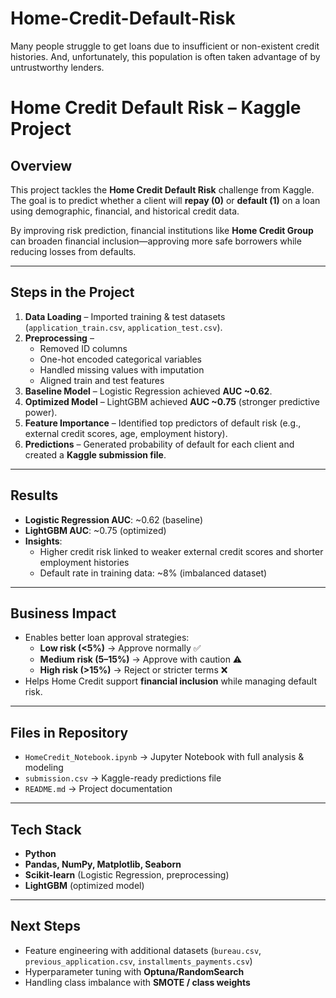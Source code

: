 # Home-Credit-Default-Risk
Many people struggle to get loans due to insufficient or non-existent credit histories. And, unfortunately, this population is often taken advantage of by untrustworthy lenders.

#  Home Credit Default Risk – Kaggle Project  

##  Overview  
This project tackles the **Home Credit Default Risk** challenge from Kaggle.  
The goal is to predict whether a client will **repay (0)** or **default (1)** on a loan using demographic, financial, and historical credit data.  

By improving risk prediction, financial institutions like **Home Credit Group** can broaden financial inclusion—approving more safe borrowers while reducing losses from defaults.  

---

##  Steps in the Project  
1. **Data Loading** – Imported training & test datasets (`application_train.csv`, `application_test.csv`).  
2. **Preprocessing** –  
   - Removed ID columns  
   - One-hot encoded categorical variables  
   - Handled missing values with imputation  
   - Aligned train and test features  
3. **Baseline Model** – Logistic Regression achieved **AUC ~0.62**.  
4. **Optimized Model** – LightGBM achieved **AUC ~0.75** (stronger predictive power).  
5. **Feature Importance** – Identified top predictors of default risk (e.g., external credit scores, age, employment history).  
6. **Predictions** – Generated probability of default for each client and created a **Kaggle submission file**.  

---

##  Results  
- **Logistic Regression AUC**: ~0.62 (baseline)  
- **LightGBM AUC**: ~0.75 (optimized)  
- **Insights**:  
  - Higher credit risk linked to weaker external credit scores and shorter employment histories  
  - Default rate in training data: ~8% (imbalanced dataset)  

---

##  Business Impact  
- Enables better loan approval strategies:  
  - **Low risk (<5%)** → Approve normally ✅  
  - **Medium risk (5–15%)** → Approve with caution ⚠️  
  - **High risk (>15%)** → Reject or stricter terms ❌  
- Helps Home Credit support **financial inclusion** while managing default risk.  

---

##  Files in Repository  
- `HomeCredit_Notebook.ipynb` → Jupyter Notebook with full analysis & modeling  
- `submission.csv` → Kaggle-ready predictions file  
- `README.md` → Project documentation  

---

##  Tech Stack  
- **Python**  
- **Pandas, NumPy, Matplotlib, Seaborn**  
- **Scikit-learn** (Logistic Regression, preprocessing)  
- **LightGBM** (optimized model)  

---

## Next Steps  
- Feature engineering with additional datasets (`bureau.csv`, `previous_application.csv`, `installments_payments.csv`)  
- Hyperparameter tuning with **Optuna/RandomSearch**  
- Handling class imbalance with **SMOTE / class weights**  
